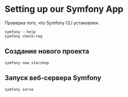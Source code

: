 # Setting up our Symfony App

Проверка того, что Symfony CLI установлен.

```
symfony --help
symfony check:req
```

## Создание нового проекта

```
symfony new starshop
```

## Запуск веб-сервера Symfony

```
symfony serve
```